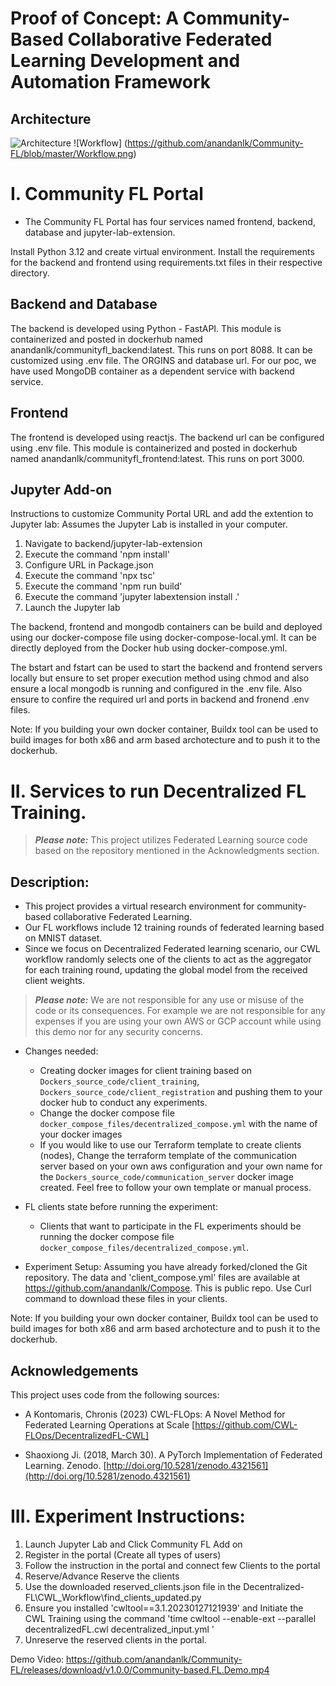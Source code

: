 # Proof of Concept: A Community-Based Collaborative Federated Learning Development and Automation Framework

## Architecture

![Architecture](https://github.com/anandanlk/Community-FL/blob/master/Architecture.png)
![Workflow] (https://github.com/anandanlk/Community-FL/blob/master/Workflow.png)

# I. Community FL Portal

- The Community FL Portal has four services named frontend, backend, database and jupyter-lab-extension.

Install Python 3.12 and create virtual environment.
Install the requirements for the backend and frontend using requirements.txt files in their respective directory.

## Backend and Database

The backend is developed using Python - FastAPI. This module is containerized and posted in dockerhub named anandanlk/communityfl_backend:latest. This runs on port 8088. It can be customized using .env file. The ORGINS and database url. For our poc, we have used MongoDB container as a dependent service with backend service.

## Frontend

The frontend is developed using reactjs. The backend url can be configured using .env file. This module is containerized and posted in dockerhub named anandanlk/communityfl_frontend:latest. This runs on port 3000.

## Jupyter Add-on

Instructions to customize Community Portal URL and add the extention to Jupyter lab:
Assumes the Jupyter Lab is installed in your computer.

1. Navigate to backend/jupyter-lab-extension
2. Execute the command 'npm install'
3. Configure URL in Package.json
4. Execute the command 'npx tsc'
5. Execute the command 'npm run build'
6. Execute the command 'jupyter labextension install .'
7. Launch the Jupyter lab

The backend, frontend and mongodb containers can be build and deployed using our docker-compose file using docker-compose-local.yml. It can be directly deployed from the Docker hub using docker-compose.yml.

The bstart and fstart can be used to start the backend and frontend servers locally but ensure to set proper execution method using chmod and also ensure a local mongodb is running and configured in the .env file. Also ensure to confire the required url and ports in backend and fronend .env files.

Note: If you building your own docker container, Buildx tool can be used to build images for both x86 and arm based archotecture and to push it to the dockerhub.

# II. Services to run Decentralized FL Training.

> **_Please note:_** This project utilizes Federated Learning source code based on the repository mentioned in the Acknowledgments section.

## Description:

- This project provides a virtual research environment for community-based collaborative Federated Learning.
- Our FL workflows include 12 training rounds of federated learning based on MNIST dataset.
- Since we focus on Decentralized Federated learning scenario, our CWL workflow randomly selects one of the clients to act as the aggregator for each training round, updating the global model from the received client weights.

> **_Please note:_** We are not responsible for any use or misuse of the code or its consequences. For example we are not responsible for any expenses if you are using your own AWS or GCP account while using this demo nor for any security concerns.

- Changes needed:

  - Creating docker images for client training based on `Dockers_source_code/client_training`, `Dockers_source_code/client_registration` and pushing them to your docker hub to conduct any experiments.
  - Change the docker compose file `docker_compose_files/decentralized_compose.yml` with the name of your docker images
  - If you would like to use our Terraform template to create clients (nodes), Change the terraform template of the communication server based on your own aws configuration and your own name for the `Dockers_source_code/communication_server` docker image created. Feel free to follow your own template or manual process.

- FL clients state before running the experiment:

  - Clients that want to participate in the FL experiments should be running the docker compose file `docker_compose_files/decentralized_compose.yml`.

- Experiment Setup:
  Assuming you have already forked/cloned the Git repository. The data and 'client_compose.yml' files are available at https://github.com/anandanlk/Compose. This is public repo. Use Curl command to download these files in your clients.

Note: If you building your own docker container, Buildx tool can be used to build images for both x86 and arm based archotecture and to push it to the dockerhub.

## Acknowledgements

This project uses code from the following sources:

- A Kontomaris, Chronis (2023) CWL-FLOps: A Novel Method for Federated Learning Operations at Scale [https://github.com/CWL-FLOps/DecentralizedFL-CWL]

- Shaoxiong Ji. (2018, March 30). A PyTorch Implementation of Federated Learning. Zenodo. [http://doi.org/10.5281/zenodo.4321561](http://doi.org/10.5281/zenodo.4321561)

# III. Experiment Instructions:

1. Launch Jupyter Lab and Click Community FL Add on
2. Register in the portal (Create all types of users)
3. Follow the instruction in the portal and connect few Clients to the portal
4. Reserve/Advance Reserve the clients
5. Use the downloaded reserved_clients.json file in the Decentralized-FL\CWL_Workflow\find_clients_updated.py
6. Ensure you installed 'cwltool==3.1.20230127121939' and Initiate the CWL Training using the command 'time cwltool --enable-ext --parallel decentralizedFL.cwl decentralized_input.yml '
7. Unreserve the reserved clients in the portal.

Demo Video: https://github.com/anandanlk/Community-FL/releases/download/v1.0.0/Community-based.FL.Demo.mp4
